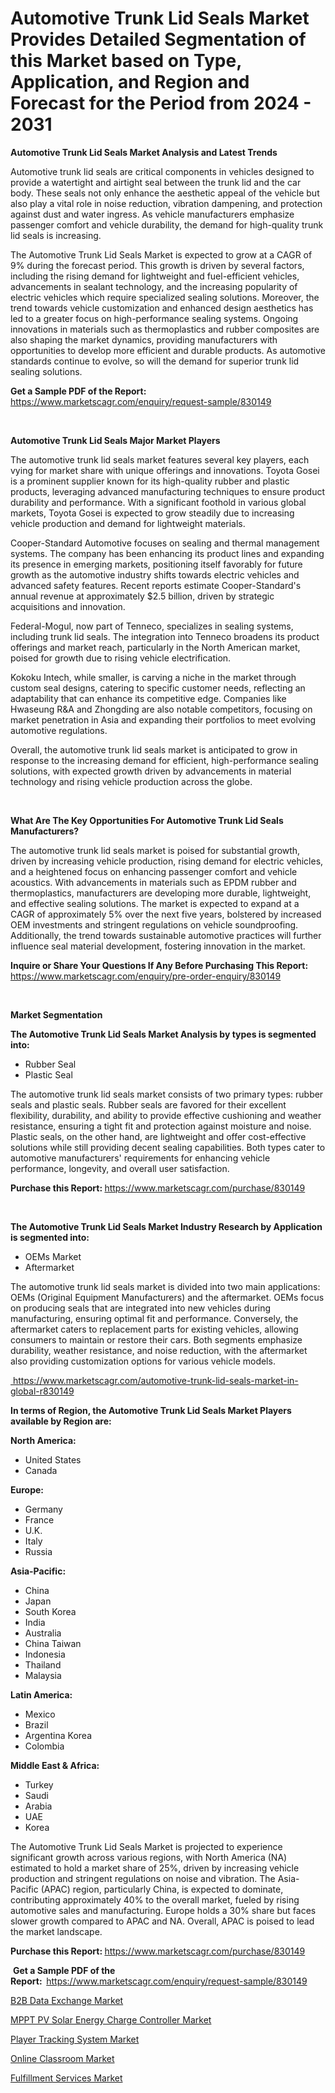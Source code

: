 <p><h1>Automotive Trunk Lid Seals Market Provides Detailed Segmentation of this Market based on Type, Application, and Region and Forecast for the Period from 2024 - 2031</h1></p><p><strong>Automotive Trunk Lid Seals Market Analysis and Latest Trends</strong></p>
<p><p>Automotive trunk lid seals are critical components in vehicles designed to provide a watertight and airtight seal between the trunk lid and the car body. These seals not only enhance the aesthetic appeal of the vehicle but also play a vital role in noise reduction, vibration dampening, and protection against dust and water ingress. As vehicle manufacturers emphasize passenger comfort and vehicle durability, the demand for high-quality trunk lid seals is increasing.</p><p>The Automotive Trunk Lid Seals Market is expected to grow at a CAGR of 9% during the forecast period. This growth is driven by several factors, including the rising demand for lightweight and fuel-efficient vehicles, advancements in sealant technology, and the increasing popularity of electric vehicles which require specialized sealing solutions. Moreover, the trend towards vehicle customization and enhanced design aesthetics has led to a greater focus on high-performance sealing systems. Ongoing innovations in materials such as thermoplastics and rubber composites are also shaping the market dynamics, providing manufacturers with opportunities to develop more efficient and durable products. As automotive standards continue to evolve, so will the demand for superior trunk lid sealing solutions.</p></p>
<p><strong>Get a Sample PDF of the Report:&nbsp;</strong> <a href="https://www.marketscagr.com/enquiry/request-sample/830149?utm_campaign=1179&utm_medium=2&utm_source=Github&utm_content=ia&utm_term=08102024&utm_id=automotive-trunk-lid-seals">https://www.marketscagr.com/enquiry/request-sample/830149</a></p>
<p>&nbsp;</p>
<p><strong>Automotive Trunk Lid Seals Major Market Players</strong></p>
<p><p>The automotive trunk lid seals market features several key players, each vying for market share with unique offerings and innovations. Toyota Gosei is a prominent supplier known for its high-quality rubber and plastic products, leveraging advanced manufacturing techniques to ensure product durability and performance. With a significant foothold in various global markets, Toyota Gosei is expected to grow steadily due to increasing vehicle production and demand for lightweight materials.</p><p>Cooper-Standard Automotive focuses on sealing and thermal management systems. The company has been enhancing its product lines and expanding its presence in emerging markets, positioning itself favorably for future growth as the automotive industry shifts towards electric vehicles and advanced safety features. Recent reports estimate Cooper-Standard's annual revenue at approximately $2.5 billion, driven by strategic acquisitions and innovation.</p><p>Federal-Mogul, now part of Tenneco, specializes in sealing systems, including trunk lid seals. The integration into Tenneco broadens its product offerings and market reach, particularly in the North American market, poised for growth due to rising vehicle electrification.</p><p>Kokoku Intech, while smaller, is carving a niche in the market through custom seal designs, catering to specific customer needs, reflecting an adaptability that can enhance its competitive edge. Companies like Hwaseung R&A and Zhongding are also notable competitors, focusing on market penetration in Asia and expanding their portfolios to meet evolving automotive regulations.</p><p>Overall, the automotive trunk lid seals market is anticipated to grow in response to the increasing demand for efficient, high-performance sealing solutions, with expected growth driven by advancements in material technology and rising vehicle production across the globe.</p></p>
<p>&nbsp;</p>
<p><strong>What Are The Key Opportunities For Automotive Trunk Lid Seals Manufacturers?</strong></p>
<p><p>The automotive trunk lid seals market is poised for substantial growth, driven by increasing vehicle production, rising demand for electric vehicles, and a heightened focus on enhancing passenger comfort and vehicle acoustics. With advancements in materials such as EPDM rubber and thermoplastics, manufacturers are developing more durable, lightweight, and effective sealing solutions. The market is expected to expand at a CAGR of approximately 5% over the next five years, bolstered by increased OEM investments and stringent regulations on vehicle soundproofing. Additionally, the trend towards sustainable automotive practices will further influence seal material development, fostering innovation in the market.</p></p>
<p><strong>Inquire or Share Your Questions If Any Before Purchasing This Report:</strong> <a href="https://www.marketscagr.com/enquiry/pre-order-enquiry/830149?utm_campaign=1179&utm_medium=2&utm_source=Github&utm_content=ia&utm_term=08102024&utm_id=automotive-trunk-lid-seals">https://www.marketscagr.com/enquiry/pre-order-enquiry/830149</a></p>
<p>&nbsp;</p>
<p><strong>Market Segmentation</strong></p>
<p><strong>The Automotive Trunk Lid Seals Market Analysis by types is segmented into:</strong></p>
<p><ul><li>Rubber Seal</li><li>Plastic Seal</li></ul></p>
<p><p>The automotive trunk lid seals market consists of two primary types: rubber seals and plastic seals. Rubber seals are favored for their excellent flexibility, durability, and ability to provide effective cushioning and weather resistance, ensuring a tight fit and protection against moisture and noise. Plastic seals, on the other hand, are lightweight and offer cost-effective solutions while still providing decent sealing capabilities. Both types cater to automotive manufacturers' requirements for enhancing vehicle performance, longevity, and overall user satisfaction.</p></p>
<p><strong>Purchase this Report:&nbsp;</strong><a href="https://www.marketscagr.com/purchase/830149?utm_campaign=1179&utm_medium=2&utm_source=Github&utm_content=ia&utm_term=08102024&utm_id=automotive-trunk-lid-seals">https://www.marketscagr.com/purchase/830149</a></p>
<p>&nbsp;</p>
<p><strong>The Automotive Trunk Lid Seals Market Industry Research by Application is segmented into:</strong></p>
<p><ul><li>OEMs Market</li><li>Aftermarket</li></ul></p>
<p><p>The automotive trunk lid seals market is divided into two main applications: OEMs (Original Equipment Manufacturers) and the aftermarket. OEMs focus on producing seals that are integrated into new vehicles during manufacturing, ensuring optimal fit and performance. Conversely, the aftermarket caters to replacement parts for existing vehicles, allowing consumers to maintain or restore their cars. Both segments emphasize durability, weather resistance, and noise reduction, with the aftermarket also providing customization options for various vehicle models.</p></p>
<p><a href="https://www.marketscagr.com/automotive-trunk-lid-seals-market-in-global-r830149?utm_campaign=1179&utm_medium=2&utm_source=Github&utm_content=ia&utm_term=08102024&utm_id=automotive-trunk-lid-seals">&nbsp;https://www.marketscagr.com/automotive-trunk-lid-seals-market-in-global-r830149</a></p>
<p><strong>In terms of Region, the Automotive Trunk Lid Seals Market Players available by Region are:</strong></p>
<p>
    <p> <strong> North America: </strong>
        <ul>
            <li>United States</li>
            <li>Canada</li>
        </ul>
        </p> 
    <p> <strong> Europe: </strong>
        <ul>
            <li>Germany</li>
            <li>France</li>
            <li>U.K.</li>
            <li>Italy</li>
            <li>Russia</li>
        </ul>
        </p> 
    <p> <strong> Asia-Pacific: </strong>
        <ul>
            <li>China</li>
            <li>Japan</li>
            <li>South Korea</li>
            <li>India</li>
            <li>Australia</li>
            <li>China Taiwan</li>
            <li>Indonesia</li>
            <li>Thailand</li>
            <li>Malaysia</li>
        </ul>
        </p> 
    <p> <strong> Latin America: </strong>
        <ul>
            <li>Mexico</li>
            <li>Brazil</li>
            <li>Argentina Korea</li>
            <li>Colombia</li>
        </ul>
        </p> 
    <p> <strong> Middle East & Africa: </strong>
        <ul>
            <li>Turkey</li>
            <li>Saudi</li>
            <li>Arabia</li>
            <li>UAE</li>
            <li>Korea</li>
        </ul>
    </p>
    </p>
<p><p>The Automotive Trunk Lid Seals Market is projected to experience significant growth across various regions, with North America (NA) estimated to hold a market share of 25%, driven by increasing vehicle production and stringent regulations on noise and vibration. The Asia-Pacific (APAC) region, particularly China, is expected to dominate, contributing approximately 40% to the overall market, fueled by rising automotive sales and manufacturing. Europe holds a 30% share but faces slower growth compared to APAC and NA. Overall, APAC is poised to lead the market landscape.</p></p>
<p><strong>Purchase this Report: </strong><a href="https://www.marketscagr.com/purchase/830149?utm_campaign=1179&utm_medium=2&utm_source=Github&utm_content=ia&utm_term=08102024&utm_id=automotive-trunk-lid-seals">https://www.marketscagr.com/purchase/830149</a></p>
<p>&nbsp;<strong>Get a Sample PDF of the Report:&nbsp;&nbsp;</strong><a href="https://www.marketscagr.com/enquiry/request-sample/830149?utm_campaign=1179&utm_medium=2&utm_source=Github&utm_content=ia&utm_term=08102024&utm_id=automotive-trunk-lid-seals">https://www.marketscagr.com/enquiry/request-sample/830149</a></p>
<p><strong></strong></p>
<p><p><a href="https://www.linkedin.com/pulse/b2b-data-exchange-market-research-report-forecast-growth-prospects-hloxc?utm_campaign=1179&utm_medium=2&utm_source=Github&utm_content=ia&utm_term=08102024&utm_id=automotive-trunk-lid-seals">B2B Data Exchange Market</a></p><p><a href="https://issuu.com/reportprime-2/docs/mppt-pv-solar-energy-charge-control_79958eaef764c9?utm_campaign=1179&utm_medium=2&utm_source=Github&utm_content=ia&utm_term=08102024&utm_id=automotive-trunk-lid-seals">MPPT PV Solar Energy Charge Controller Market</a></p><p><a href="https://www.linkedin.com/pulse/mapping-player-tracking-system-market-trends-challenges-breakthroughs-mgtkc?utm_campaign=1179&utm_medium=2&utm_source=Github&utm_content=ia&utm_term=08102024&utm_id=automotive-trunk-lid-seals">Player Tracking System Market</a></p><p><a href="https://www.linkedin.com/pulse/opportunities-challenges-online-classroom-market-strategic-insights-lidoc?utm_campaign=1179&utm_medium=2&utm_source=Github&utm_content=ia&utm_term=08102024&utm_id=automotive-trunk-lid-seals">Online Classroom Market</a></p><p><a href="https://www.linkedin.com/pulse/future-fulfillment-services-market-global-forecast-trends-2024-vvhdc?utm_campaign=1179&utm_medium=2&utm_source=Github&utm_content=ia&utm_term=08102024&utm_id=automotive-trunk-lid-seals">Fulfillment Services Market</a></p></p>